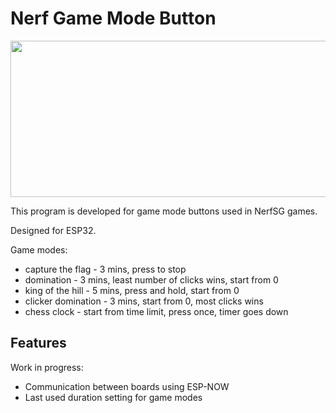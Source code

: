# Nerf Game Mode Button
<img src="https://github.com/user-attachments/assets/2708c357-ee3d-4856-8f36-ef8ba9cf3960" width=600 height=250>

This program is developed for game mode buttons used in NerfSG games.

Designed for ESP32.

Game modes:

- capture the flag     -      3 mins, press to stop
- domination           -      3 mins, least number of clicks wins, start from 0
- king of the hill     -      5 mins, press and hold, start from 0
- clicker domination   -      3 mins, start from 0, most clicks wins
- chess clock          -      start from time limit, press once, timer goes down

## Features

Work in progress:

- Communication between boards using ESP-NOW
- Last used duration setting for game modes
